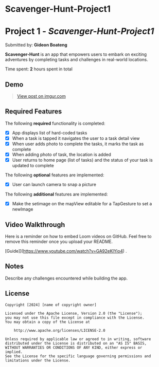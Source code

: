 # Scavenger-Hunt-Project1
# Project 1 - *Scavenger-Hunt-Project1*

Submitted by: **Gideon Boateng**

**Scavenger-Hunt** is an app that empowers users to embark on exciting adventures by completing tasks and challenges in real-world locations. 

Time spent: **2** hours spent in total

## Demo
<blockquote class="imgur-embed-pub" lang="en" data-id="dzXDdg2"><a href="https://imgur.com/dzXDdg2.gif">View post on imgur.com</a></blockquote><script async src="//s.imgur.com/min/embed.js" charset="utf-8"></script>

## Required Features

The following **required** functionality is completed:

- [x] App displays list of hard-coded tasks
- [x] When a task is tapped it navigates the user to a task detail view
- [x] When user adds photo to complete the tasks, it marks the task as complete
- [x] When adding photo of task, the location is added
- [x] User returns to home page (list of tasks) and the status of your task is updated to complete
 
The following **optional** features are implemented:

- [x] User can launch camera to snap a picture	

The following **additional** features are implemented:

- [x] Make the setimage on the mapView editable for a TapGesture to set a newImage

## Video Walkthrough

Here is a reminder on how to embed Loom videos on GitHub. Feel free to remove this reminder once you upload your README. 

[Guide]](https://www.youtube.com/watch?v=GA92eKlYio4) .

## Notes

Describe any challenges encountered while building the app.

## License

    Copyright [2024] [name of copyright owner]

    Licensed under the Apache License, Version 2.0 (the "License");
    you may not use this file except in compliance with the License.
    You may obtain a copy of the License at

        http://www.apache.org/licenses/LICENSE-2.0

    Unless required by applicable law or agreed to in writing, software
    distributed under the License is distributed on an "AS IS" BASIS,
    WITHOUT WARRANTIES OR CONDITIONS OF ANY KIND, either express or implied.
    See the License for the specific language governing permissions and
    limitations under the License.
